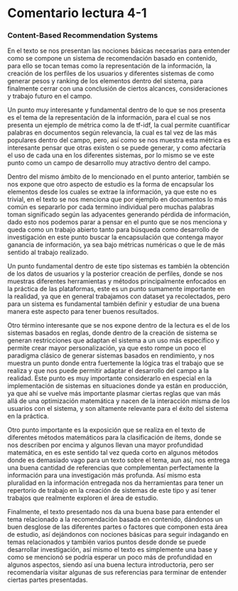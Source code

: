 # Comentario lectura 4-1

### Content-Based Recommendation Systems

En el texto se nos presentan las nociones básicas necesarias para entender como se compone un sistema de recomendación basado en contenido, para ello se tocan temas como la representación de la información, la creación de los perfiles de los usuarios y diferentes sistemas de como generar pesos y ranking de los elementos dentro del sistema, para finalmente cerrar con una conclusión de ciertos alcances, consideraciones y trabajo futuro en el campo.

Un punto muy interesante y fundamental dentro de lo que se nos presenta es el tema de la representación de la información, para el cual se nos presenta un ejemplo de métrica como la de tf-idf, la cual permite cuantificar palabras en documentos según relevancia, la cual es tal vez de las más populares dentro del campo, pero, así como se nos muestra esta métrica es interesante pensar que otras existen o se puede generar, y como afectaría el uso de cada una en los diferentes sistemas, por lo mismo se ve este punto como un campo de desarrollo muy atractivo dentro del campo.

Dentro del mismo ámbito de lo mencionado en el punto anterior, también se nos expone que otro aspecto de estudio es la forma de encapsular los elementos desde los cuales se extrae la información, ya que este no es trivial, en el texto se nos menciona que por ejemplo en documentos lo más común es separarlo por cada termino individual pero muchas palabras toman significado según las adyacentes generando pérdida de información, dado esto nos podemos parar a pensar en el punto que se nos menciona y queda como un trabajo abierto tanto para búsqueda como desarrollo de investigación en este punto buscar la encapsulación que contenga mayor ganancia de información, ya sea bajo métricas numéricas o que le de más sentido al trabajo realizado.

Un punto fundamental dentro de este tipo sistemas es también la obtención de los datos de usuarios y la posterior creación de perfiles, donde se nos muestras diferentes herramientas y métodos principalmente enfocados en la práctica de las plataformas, este es un punto sumamente importante en la realidad, ya que en general trabajamos con dataset ya recolectados, pero para un sistema es fundamental también definir y estudiar de una buena manera este aspecto para tener buenos resultados.

Otro término interesante que se nos expone dentro de la lectura es el de los sistemas basados en reglas, donde dentro de la creación de sistema se generan restricciones que adaptan el sistema a un uso más específico y permite crear mayor personalización, ya que esto rompe un poco el paradigma clásico de generar sistemas basados en rendimiento, y nos muestra un punto donde entra fuertemente la lógica tras el trabajo que se realiza y que nos puede permitir adaptar el desarrollo del campo a la realidad. Este punto es muy importante considerarlo en especial en la implementación de sistemas en situaciones donde ya están en producción, ya que ahí se vuelve más importante plasmar ciertas reglas que van más allá de una optimización matemática y nacen de la interacción misma de los usuarios con el sistema, y son altamente relevante para el éxito del sistema en la práctica.

Otro punto importante es la exposición que se realiza en el texto de diferentes métodos matemáticos para la clasificación de ítems, donde se nos describen por encima y algunos llevan una mayor profundidad matemática, en es este sentido tal vez queda corto en algunos métodos donde es demasiado vago para un texto sobre el tema, aun así, nos entrega una buena cantidad de referencias que complementan perfectamente la información para una investigación más profunda. Así mismo esta pluralidad en la información entregada nos da herramientas para tener un repertorio de trabajo en la creación de sistemas de este tipo y así tener trabajos que realmente exploren el área de estudio. 

Finalmente, el texto presentado nos da una buena base para entender el tema relacionado a la recomendación basada en contenido, dándonos un buen desglose de las diferentes partes o factores que componen esta área de estudio, así dejándonos con nociones básicas para seguir indagando en temas relacionados y también varios puntos desde donde se puede desarrollar investigación, así mismo el texto es simplemente una base y como se mencionó se podría esperar un poco más de profundidad en algunos aspectos, siendo así una buena lectura introductoria, pero ser recomendaría visitar algunas de sus referencias para terminar de entender ciertas partes presentadas.
